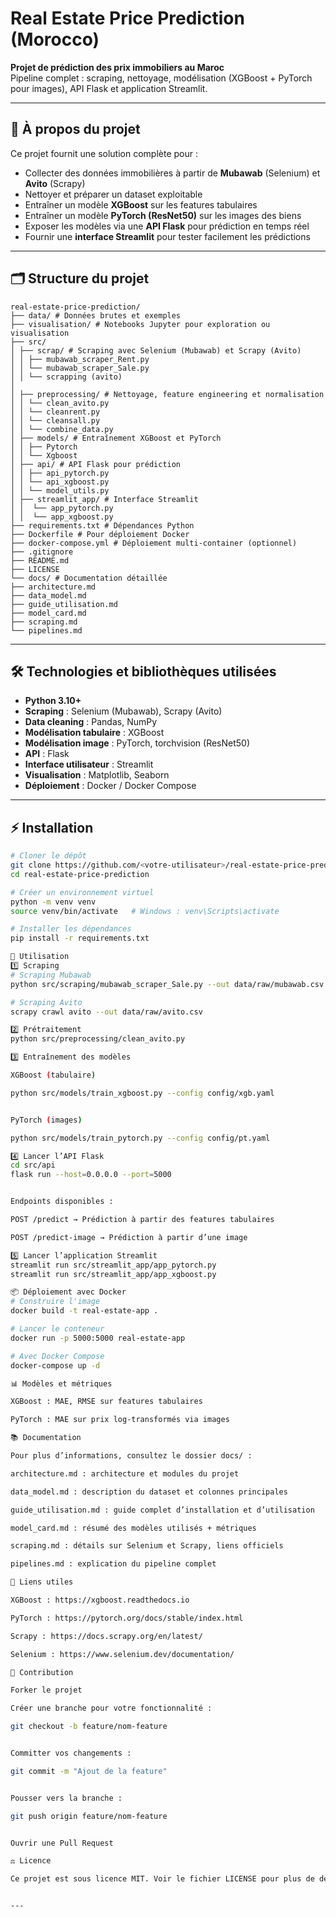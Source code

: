 # Real Estate Price Prediction (Morocco)

**Projet de prédiction des prix immobiliers au Maroc**  
Pipeline complet : scraping, nettoyage, modélisation (XGBoost + PyTorch pour images), API Flask et application Streamlit.

---

## 📌 À propos du projet
Ce projet fournit une solution complète pour :

- Collecter des données immobilières à partir de **Mubawab** (Selenium) et **Avito** (Scrapy)  
- Nettoyer et préparer un dataset exploitable  
- Entraîner un modèle **XGBoost** sur les features tabulaires  
- Entraîner un modèle **PyTorch (ResNet50)** sur les images des biens  
- Exposer les modèles via une **API Flask** pour prédiction en temps réel  
- Fournir une **interface Streamlit** pour tester facilement les prédictions  

---

## 🗂 Structure du projet
```
real-estate-price-prediction/
├── data/ # Données brutes et exemples
├── visualisation/ # Notebooks Jupyter pour exploration ou visualisation
├── src/
│ ├── scrap/ # Scraping avec Selenium (Mubawab) et Scrapy (Avito)
│ │ ├── mubawab_scraper_Rent.py
│ │ └── mubawab_scraper_Sale.py
│ │ └── scrapping (avito)
│
│ ├── preprocessing/ # Nettoyage, feature engineering et normalisation
│ │ └── clean_avito.py
│ │ └── cleanrent.py
│ │ └── cleansall.py
│ │ └── combine_data.py
│ ├── models/ # Entraînement XGBoost et PyTorch
│ │ ├── Pytorch
│ │ └── Xgboost
│ ├── api/ # API Flask pour prédiction
│ │ ├── api_pytorch.py
│ │ └── api_xgboost.py
│ │ └── model_utils.py
│ ├── streamlit_app/ # Interface Streamlit
│ │  └── app_pytorch.py
│ │  └── app_xgboost.py
├── requirements.txt # Dépendances Python
├── Dockerfile # Pour déploiement Docker
├── docker-compose.yml # Déploiement multi-container (optionnel)
├── .gitignore
├── README.md
├── LICENSE
└── docs/ # Documentation détaillée
├── architecture.md
├── data_model.md
├── guide_utilisation.md
├── model_card.md
├── scraping.md
└── pipelines.md

```
---

## 🛠 Technologies et bibliothèques utilisées

- **Python 3.10+**  
- **Scraping** : Selenium (Mubawab), Scrapy (Avito)  
- **Data cleaning** : Pandas, NumPy  
- **Modélisation tabulaire** : XGBoost  
- **Modélisation image** : PyTorch, torchvision (ResNet50)  
- **API** : Flask  
- **Interface utilisateur** : Streamlit  
- **Visualisation** : Matplotlib, Seaborn  
- **Déploiement** : Docker / Docker Compose  

---

## ⚡ Installation

```bash
# Cloner le dépôt
git clone https://github.com/<votre-utilisateur>/real-estate-price-prediction.git
cd real-estate-price-prediction

# Créer un environnement virtuel
python -m venv venv
source venv/bin/activate   # Windows : venv\Scripts\activate

# Installer les dépendances
pip install -r requirements.txt

🚀 Utilisation
1️⃣ Scraping
# Scraping Mubawab
python src/scraping/mubawab_scraper_Sale.py --out data/raw/mubawab.csv

# Scraping Avito
scrapy crawl avito --out data/raw/avito.csv

2️⃣ Prétraitement
python src/preprocessing/clean_avito.py 

3️⃣ Entraînement des modèles

XGBoost (tabulaire)

python src/models/train_xgboost.py --config config/xgb.yaml


PyTorch (images)

python src/models/train_pytorch.py --config config/pt.yaml

4️⃣ Lancer l’API Flask
cd src/api
flask run --host=0.0.0.0 --port=5000


Endpoints disponibles :

POST /predict → Prédiction à partir des features tabulaires

POST /predict-image → Prédiction à partir d’une image

5️⃣ Lancer l’application Streamlit
streamlit run src/streamlit_app/app_pytorch.py
streamlit run src/streamlit_app/app_xgboost.py

📦 Déploiement avec Docker
# Construire l'image
docker build -t real-estate-app .

# Lancer le conteneur
docker run -p 5000:5000 real-estate-app

# Avec Docker Compose
docker-compose up -d

📊 Modèles et métriques

XGBoost : MAE, RMSE sur features tabulaires

PyTorch : MAE sur prix log-transformés via images

📚 Documentation

Pour plus d’informations, consultez le dossier docs/ :

architecture.md : architecture et modules du projet

data_model.md : description du dataset et colonnes principales

guide_utilisation.md : guide complet d’installation et d’utilisation

model_card.md : résumé des modèles utilisés + métriques

scraping.md : détails sur Selenium et Scrapy, liens officiels

pipelines.md : explication du pipeline complet

🔗 Liens utiles

XGBoost : https://xgboost.readthedocs.io

PyTorch : https://pytorch.org/docs/stable/index.html

Scrapy : https://docs.scrapy.org/en/latest/

Selenium : https://www.selenium.dev/documentation/

📝 Contribution

Forker le projet

Créer une branche pour votre fonctionnalité :

git checkout -b feature/nom-feature


Committer vos changements :

git commit -m "Ajout de la feature"


Pousser vers la branche :

git push origin feature/nom-feature


Ouvrir une Pull Request

⚖️ Licence

Ce projet est sous licence MIT. Voir le fichier LICENSE pour plus de détails.


---

